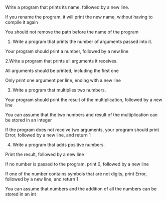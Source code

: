 Write a program that prints its name, followed by a new line.



If you rename the program, it will print the new name, without having to compile it again

You should not remove the path before the name of the program

1. Write a program that prints the number of arguments passed into it.



Your program should print a number, followed by a new line

2.Write a program that prints all arguments it receives.



All arguments should be printed, including the first one

Only print one argument per line, ending with a new line

3. Write a program that multiplies two numbers.



Your program should print the result of the multiplication, followed by a new line

You can assume that the two numbers and result of the multiplication can be stored in an integer

If the program does not receive two arguments, your program should print Error, followed by a new line, and return 1

4. Write a program that adds positive numbers.



Print the result, followed by a new line

If no number is passed to the program, print 0, followed by a new line

If one of the number contains symbols that are not digits, print Error, followed by a new line, and return 1

You can assume that numbers and the addition of all the numbers can be stored in an int


